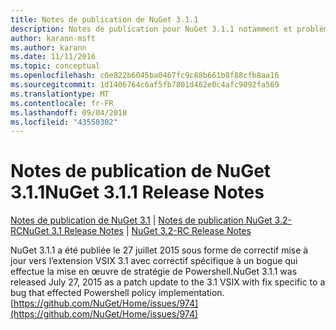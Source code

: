 ```yaml
---
title: Notes de publication de NuGet 3.1.1
description: Notes de publication pour NuGet 3.1.1 notamment et problèmes connus, correctifs de bogues, fonctionnalités ajoutées, dcr.
author: karann-msft
ms.author: karann
ms.date: 11/11/2016
ms.topic: conceptual
ms.openlocfilehash: c0e822b6045ba0467fc9c88b661b8f88cfb8aa16
ms.sourcegitcommit: 1d1406764c6af5fb7801d462e0c4afc9092fa569
ms.translationtype: MT
ms.contentlocale: fr-FR
ms.lasthandoff: 09/04/2018
ms.locfileid: "43550302"
---
```

# <a name="nuget-311-release-notes"></a><span data-ttu-id="48431-103">Notes de publication de NuGet 3.1.1</span><span class="sxs-lookup"><span data-stu-id="48431-103">NuGet 3.1.1 Release Notes</span></span>

<span data-ttu-id="48431-104">[Notes de publication de NuGet 3.1](../release-notes/nuget-3.1.md) | [Notes de publication NuGet 3.2-RC](../release-notes/nuget-3.2-RC.md)</span><span class="sxs-lookup"><span data-stu-id="48431-104">[NuGet 3.1 Release Notes](../release-notes/nuget-3.1.md) | [NuGet 3.2-RC Release Notes](../release-notes/nuget-3.2-RC.md)</span></span>

<span data-ttu-id="48431-105">NuGet 3.1.1 a été publiée le 27 juillet 2015 sous forme de correctif mise à jour vers l’extension VSIX 3.1 avec correctif spécifique à un bogue qui effectue la mise en œuvre de stratégie de Powershell.</span><span class="sxs-lookup"><span data-stu-id="48431-105">NuGet 3.1.1 was released July 27, 2015 as a patch update to the 3.1 VSIX with fix specific to a bug that effected Powershell policy implementation.</span></span>
[https://github.com/NuGet/Home/issues/974](https://github.com/NuGet/Home/issues/974)